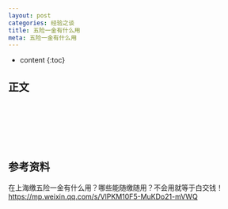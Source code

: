 ```yaml
---
layout: post
categories: 经验之谈
title: 五险一金有什么用
meta: 五险一金有什么用
---
```

* content
{:toc}

## 正文



<br/><br/><br/><br/><br/>
## 参考资料

在上海缴五险一金有什么用？哪些能随缴随用？不会用就等于白交钱！ <https://mp.weixin.qq.com/s/VlPKM10F5-MuKDo21-mVWQ>



